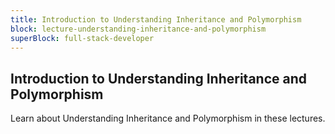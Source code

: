```yaml
---
title: Introduction to Understanding Inheritance and Polymorphism
block: lecture-understanding-inheritance-and-polymorphism
superBlock: full-stack-developer
---
```


## Introduction to Understanding Inheritance and Polymorphism

Learn about Understanding Inheritance and Polymorphism in these lectures.
